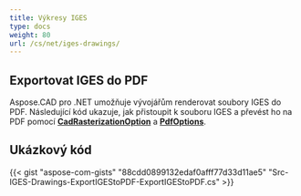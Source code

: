 ```yaml
---
title: Výkresy IGES
type: docs
weight: 80
url: /cs/net/iges-drawings/
---
```


## **Exportovat IGES do PDF**

Aspose.CAD pro .NET umožňuje vývojářům renderovat soubory IGES do PDF. Následující kód ukazuje, jak přistoupit k souboru IGES a převést ho na PDF pomocí [**CadRasterizationOption**](https://reference.aspose.com/cad/net/aspose.cad.imageoptions/cadrasterizationoptions) a [**PdfOptions**](https://reference.aspose.com/cad/net/aspose.cad.imageoptions/pdfoptions).

## Ukázkový kód

{{< gist "aspose-com-gists" "88cdd0899132edaf0afff77d33d11ae5" "Src-IGES-Drawings-ExportIGEStoPDF-ExportIGEStoPDF.cs" >}}
